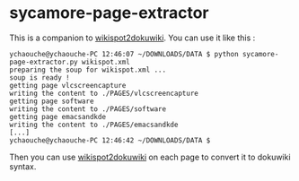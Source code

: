 # sycamore-page-extractor
This is a companion to [wikispot2dokuwiki](https://github.com/ychaouche/wikispot2dokuwiki). You can use it like this : 

    ychaouche@ychaouche-PC 12:46:07 ~/DOWNLOADS/DATA $ python sycamore-page-extractor.py wikispot.xml
    preparing the soup for wikispot.xml ...
    soup is ready ! 
    getting page vlcscreencapture
    writing the content to ./PAGES/vlcscreencapture
    getting page software
    writing the content to ./PAGES/software
    getting page emacsandkde
    writing the content to ./PAGES/emacsandkde
    [...]
    ychaouche@ychaouche-PC 12:46:42 ~/DOWNLOADS/DATA $ 

Then you can use [wikispot2dokuwiki](https://github.com/ychaouche/wikispot2dokuwiki) on each page to convert it to dokuwiki syntax.
